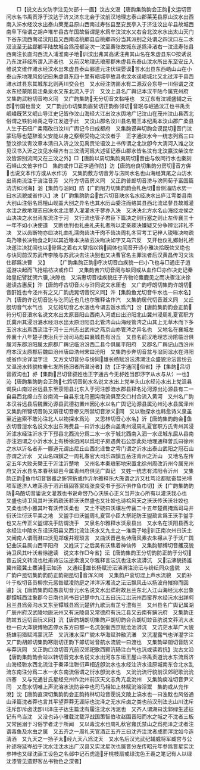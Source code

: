 <!-- { "loadSidebar": true } -->
　　□【说文古文防字注见欠部十一画】汶古文渂【唐韵集韵韵会正韵文运切音问水名书禹贡浮于汶达于济又济东北会于汶前汉地理志泰山郡莱芜县原山汶水出西南入泲水经汶水出泰山莱芜县原山西南过寿张县至安民亭入于济注汶出牟县故城西南阜下俗谓之胡卢堆牟县古牟国故俗谓是水爲牟汶汶水又右合北汶水水出太山天门下谷东流西南迳汶阳县又西南迳桃鄕县自桃鄕四分当其派别之处谓之四汶口左二水双流至无盐郈鄕平陆故城合爲茂都淀次一汶至夀张故城东遂爲泽渚右一汶迳寿张县西南注长直沟西流入浦淮南子地训汶出弗其高诱注弗其山名在朱虚县东○按诱说乃东汶非经所谓入济者也　又前汉地理志琅邪郡朱虚县东泰山汶水所出东至安丘入维说文维作潍水经汶水出朱虚县泰山郦道元注伏琛晏谟言水出县东西峿山山在小泰山东地理风俗记曰朱虚县东四十里有峿城亭故县也汶水迳峿城北又北过淳于县西潍水过县东其城东北则两川交会也　又水经注防崮水有二源双会东导一川俗谓之汶水东经蒙隂县注桑泉水又东北流入于沂　又汶上县名广舆记本汉平陆今属兖州府　又集韵武粉切音吻义同　又广韵集韵无分切音文黏唾也　又辽东有汶城盛辅之云卽竹国也音文　又广韵武巾切集韵眉贫切正韵弥邻切音珉与岷通汶冮也书禹贡岷嶓旣艺又岷山导江史记皆作汶山海经大江出汶水舆地广记汶山在茂州汶山县西北俗谓之铁豹岭禹之导江发迹于此　又汶山郡名汶川县名蜀王本纪禹本汶山郡广柔县人生于石纽广柔隋改曰汶川广舆记今曰成都府　又集韵谟奔切韵会谟昆切音门汶蒙玷辱也楚辞渔父安能以身之察察受物之汶汶者乎　正字通汶水今一统志列爲三曰堑汶徐汶靑汶章本淸曰入济之汶见禹贡论语汶上书传谓之北汶卽今大淸河入潍之汶见汉书入沂之汶见水经齐有三汶淸河爲大述征记泰山郡水皆名汶有北汶嬴汶柴汶牟汶皆源别流同又在三汶之外】□【唐韵以周切集韵夷周切音由与攸同行水也秦刻石峄山文佊字作□　集韵或作□正字通作防】汸【唐韵府良切集韵分房切音方倂也说文本作方或从水作汸　又集韵敷方切音芳与淓同水名也山海经箕尾之山汸水出焉南流注于淯注音芳　又符方切音房义同　又正韵普郞切音滂与滂同荀子富国篇汸汸如河海】汹【集韵与汹同】防【广韵阻力切集韵韵会札色切音侧湢防水势一曰水流貌或省作汄】决【广韵集韵韵会古穴切音玦水名水经决水出庐江雩娄县南大别山注俗名爲檀山岘盖大别之异名也其水历山委注而络其县西北流迳蓼县故城灌水注之故地理志曰决水北注蓼入灌灌水于蓼亦入决　又决决北方水名山海经龙侯之山决决之水出焉东流注于河　又行流也管子君臣下篇决之则行塞之则止左传襄三十一年不如小决使道　又断也判也礼曲礼夫礼者所以定亲疎决嫌疑又分争辨讼非礼不决　又以齿断物亦曰决礼曲礼濡肉齿决干肉不齿决周礼冬官考工记梓人锐喙决吻疏鸟乃喙长决物食之时以其近喙本决故云决吻决如字又乌穴反　又开也仪礼鄕射礼袒决遂注决犹闿也以骨爲之着右大擘指以钩闿体也闿音开诗小雅决拾旣佽又绝也与诀同前汉苏武传李陵与苏武决去注决别也又决曹官名主罪法者后汉黄昌传习文法仕郡爲决曹　又】
　　【广韵集韵正韵呼决切音血疾貌一曰小飞也与□通庄子逍遥游决起而飞抢榆枋决或作□　又集韵苦穴切音阕与缺同或从血作□亦作决史记秦始皇纪譬犹骋六骥决隙也　又涓惠切音桂疾貌庄子齐物论麋鹿见之而决骤注决徐邈读古惠反】汻【唐韵呼古切音火与浒同说文水厓也　又广韵呼朗切集韵许朗切音酐姓也今泾州有之又广韵虎晃切音怳义同】汼【集韵鱼尤切音牛水也一曰水名】汽【唐韵许讫切音迄与汔同近也几也尔雅释诂作汽　又集韵居代切音漑义同　又丘旣切音气水气也　又亿姞切音乙水涸也今谓去饭水爲汽】汾【唐韵集韵韵会正韵符分切音濆水名说文水出太原晋阳山西南入河或曰出汾阳北山冀州浸周礼夏官职方氏冀州其浸汾潞水经汾水出太原汾阳县北管涔山山海经管涔之山其上无草木而下多玉汾水出焉西流注于河十三州志出武州之燕京山亦管涔之异名也　又地名在襄城左传襄十八年楚子庚治兵于汾司马彪曰襄城县有汾丘　又县名前汉地理志汾隂临汾俱属河东郡汾阳属太原郡广舆记临汾汾西二县今俱属平阳府　又郡名广舆记山西汾州府本汉太原郡后魏曰汾州唐曰浩州宋曰汾阳　又集韵歩奔切音盆与湓同湓水在浔阳或省作汾详湓字注　又方文切音分与纷同雄长杨赋汾沄沸渭注众盛貌汾沄音纷云又温汾水转貌枚乗七发所扬汨者所温汾者】防【正字通同俗省】汿【集韵吕切音叙沟也】沀【集韵吕切音叙姓也正字通古今无沀姓当卽汿字从水与从氵一也】沁【唐韵集韵韵会正韵七鸩切音鈊水名说文水出上党羊头山水经沁水出上党沮县谒戾山南过谷远县东至荥阳县北东入于河注卽洎水郡县释名沁河源出沁源县有二一自县西北绵山东谷南流一自县东北马圈沟南流俱至交口村合流入黄河　又州名广韵本汉谷远县后魏置沁源县武德初置州因沁水以名广舆记沁源县属沁州沁水县属泽州　又集韵所锦切音防又斯荏切音槮又所禁切音渗义同　又以物探水也韩愈诗义泉虽至近盗索不敢沁注北人以物探水爲沁　又思林切音心水名】沂【唐韵集韵韵会鱼衣切音溰水名说文水出东海费县一曰沂水出泰山盖靑州浸周礼夏官职方氏靑州其浸沂沭水经注沂水于下邳县北西流分爲二水一水于城北西南入泗一水迳城东屈从县南亦注泗谓之小沂水水上有桥徐泗闲以爲圯子房遇黄石公卽此处地理通释曽氏曰徐州之水以沂名者非一郦道元谓出尼丘山西北迳鲁之雩门谓之沂水出泰山武阳之冠石山亦谓之沂水　又山名四鎭之一周礼春官大司乐四鎭五岳注青州之沂山　又地名左传定五年大败夫槩王于沂注沂楚地　又州名本秦琅邪地宋置北徐州周改沂州今属兖州府又沂水县名本春秋郓邑今属靑州府俱见广舆记　又姓一统志有沭阳令沂州　又集韵正韵鱼巾切音银器之釿锷釿或作沂尔雅释乐大箎谓之沂又杜笃论都赋奋彗光埽项军遂济人难荡涤于泗沂班固答賔戏张良受书于邳沂俱作鱼巾切】沃【广韵集韵韵防乌酷切音鋈说文灌漑也书说命啓乃心沃朕心正义当开汝心所有以灌沃我心也　又盛也诗卫风其叶沃若疏沃若沃沃然盛也又壮姣也诗桧风天之沃沃传沃沃壮姣也　又柔也诗小雅其叶有沃传沃柔也　又土不硗曰沃壤左传襄二十五年楚蔿掩爲司马井衍沃注衍沃平美之地　又盥手曰沃盥周礼夏官小臣大祭祀防王盥疏言爲王沃手盥手也又左传正义盥谓冼手防谓浇手　又泉名尔雅释水沃泉县出　又水名在沃阳县西北水经注中陵水东迳沃阳县又西北流注沃水又九土之一淮南子地训正南次州曰沃土　又闽南人谓雨淋曰沃见郑瑗井观琐言　又曲沃晋邑名诗唐风素衣朱襮从子于沃广舆记曲沃县属山西平阳府　又姓沃丁之后吴有沃焦着神仙传　又集韵郁缚切音艧茂貌诗卫风其叶沃若徐邈读　说文本作□今省】沄【唐韵集韵王分切韵防正韵于分切音云说文转流也杜甫诗沄沄逆素浪又尔雅释言沄沆也注水流漭沆　又沄沸貌扬雄冀州箴冀土麋沸沄如汤　又通纭雄长杨赋汾沄沸渭注汾沄与纷纭同众盛貌　又广韵户昆切集韵韵防正韵胡昆切音浑义同　又集韵户衮切混上声水流貌　又韵补叶于权切音员柳宗元惩咎赋凌防庭之洋洋泝湘流之沄沄飘风击以扬波舟摧抑而回邅】沅【唐韵集韵竝愚袁切音元水名说文水出牂牁故且兰东北入江山海经沅水出象郡镡城西注象郡今日南也尚书日记楚中九江五曰沅江岀沅州西蛮界水经沅水出牂牁且兰县爲旁沟水又东至镡城县爲沅楚辞九歌沅有芷兮澧有兰　又州县名广舆记属湖广辰州府汉武陵地唐沅州又有沅陵县又常德府有沅江县又云南有鎭沅府　又集韵正韵竝五远切音阮义同】沆【唐韵胡朗切集韵戸朗切韵会合朗切竝音肮说文莽沆大水也一曰大泽貌博物志停水东方曰都一名沆张衡西京赋沧池漭沆　又沆茫水草广大貌扬雄羽猎赋鸿蒙沆茫　又沆瀁水深广貌木华海赋浺融沆瀁　又沆瀣露气也详瀣字注又广韵胡郞切集韵寒刚切正韵下郞切竝音航水流貌一曰渡也　又集韵举朗切音防义与莽沆同　又正韵口浪切音亢前汉郊祀歌西颢沆砀注白气也沆或读若抗】沇古文沿【唐韵集韵韵会竝以转切音兖水名说文水出河东东垣王屋山书禹贡道沇水东流爲济山海经聮水西北流注于秦泽注聮衍声相近卽沇水也水经注济水迳原城南东合北水乱流东南注分爲二水一水东南流俗谓之衍水卽沇水也　又沇沇流行貌前汉郊祀歌沇沇四塞　又与兖通甘氏星经兖州作沇州前汉天文志角亢氐沇州　又集韵庾准切音尹义同　又愈水切唯上声沇溶水流防谷中也司马相如上林赋沇溶淫鬻　集韵或从兖作渷】沈【唐韵直深切集韵韵会正韵持林切竝音霃说文陵上滈水也一曰浊黕也风俗通山泽篇沈者莽也言其平望莽莽无涯际也沈泽之无水斥卤之类也前汉刑法志山川沈斥注斥卽斥卤沈卽川泽庄子达生篇沈有履注沈水汚泥也　又齐人谓湖曰沈郭绿生述征记有鸟当沈　又没也诗小雅载沈载浮战国策智伯攻赵围晋阳而水之城之不沈者三板又常民溺于习俗学者沈于所闻　又以毒沈水也周礼秋官雍氏禁山之爲苑泽之沈者注谓毒鱼及水虫之属　又五齐之一周礼天官酒正五齐三曰沈齐注沈者成而滓沈如今造淸酒　又九天之一扬子太经九天八爲沈天　又水名后汉光武纪辅威将军臧宫与公孙述将延岑战于沈水注沈水出广汉县又实沈星次也属晋分左传昭元年参爲晋星实沈参神也又绿沈画工设色之名邺中记石虎造牙桃枝扇或绿沈色王羲之笔记有人以绿沈漆管见遗野客丛书物色之深者】
